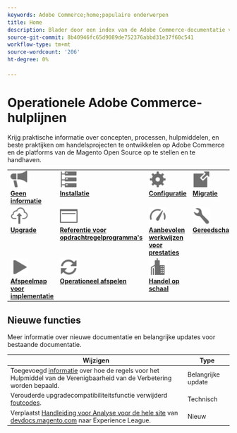```yaml
---
keywords: Adobe Commerce;home;populaire onderwerpen
title: Home
description: Blader door een index van de Adobe Commerce-documentatie van het operationele product.
source-git-commit: 8b40946fc65d9089de752376abbd31e37f60c541
workflow-type: tm+mt
source-wordcount: '206'
ht-degree: 0%

---
```



# Operationele Adobe Commerce-hulplijnen

Krijg praktische informatie over concepten, processen, hulpmiddelen, en beste praktijken om handelsprojecten te ontwikkelen op Adobe Commerce en de platforms van de Magento Open Source op te stellen en te handhaven.

<table>
<tr>
  <td valign="top">
    <a href="https://devdocs.magento.com/guides/v2.4/release-notes/bk-release-notes.html">
      <img alt="Geen informatie" src="../assets/icons/promote.svg" width="40" height="40"/>
    </a>
    <div>
      <a href="https://devdocs.magento.com/guides/v2.4/release-notes/bk-release-notes.html"><strong>Geen informatie</strong></a>
    </div>
  </td>
  <td valign="top">
    <a href="https://devdocs.magento.com/guides/v2.4/install-gde/install-flow-diagram.html">
      <img alt="Installatie" src="../assets/icons/servers.svg" width="40" height="40"/>
    </a>
    <div>
      <a href="https://devdocs.magento.com/guides/v2.4/install-gde/install-flow-diagram.html"><strong>Installatie</strong></a>
    </div>
  </td>
  <td valign="top">
    <a href="https://devdocs.magento.com/guides/v2.4/config-guide/bk-config-guide.html">
      <img alt="Configuratie" src="../assets/icons/settings.svg" width="40" height="40"/>
    </a>
    <div>
      <a href="https://devdocs.magento.com/guides/v2.4/config-guide/bk-config-guide.html"><strong>Configuratie</strong></a>
    </div>
  </td>
  <td valign="top">
    <a href="https://devdocs.magento.com/guides/v2.4/migration/bk-migration-guide.html">
      <img alt="Migratie" src="../assets/icons/move-to.svg" width="40" height="40"/>
    </a>
    <div>
      <a href="https://devdocs.magento.com/guides/v2.4/migration/bk-migration-guide.html"><strong>Migratie</strong></a>
    </div>
  </td>
</tr>
<tr>
  <td valign="top">
    <a href="../upgrade/overview.md">
      <img alt="Upgrade" src="../assets/icons/upload-cloud.svg" width="40" height="40"/>
    </a>
    <div>
      <a href="../upgrade/overview.md"><strong>Upgrade</strong></a>
    </div>
  </td>
  <td valign="top">
    <a href="https://devdocs.magento.com/guides/v2.4/reference/cli/magento.html">
       <img alt="Verwijzing naar opdrachtregelprogramma's" src="../assets/icons/page-rule.svg" width="40" height="40"/>
    </a>
    <div>
      <a href="https://devdocs.magento.com/guides/v2.4/reference/cli/magento.html"><strong>Referentie voor opdrachtregelprogramma's</strong></a>
    </div>
  </td>
  <td valign="top">
    <a href="../performance/overview.md">
       <img alt="Prestaties" src="../assets/icons/gauge.svg" width="40" height="40"/>
    </a>
    <div>
      <a href="../performance/overview.md"><strong>Aanbevolen werkwijzen voor prestaties</strong></a>
    </div>
  </td>
  <td valign="top">
    <a href="https://experienceleague.adobe.com/docs/commerce-operations/tools/overview.html">
       <img alt="Gereedschappen" src="../assets/icons/wrench.svg" width="40" height="40"/>
    </a>
    <div>
      <a href="https://experienceleague.adobe.com/docs/commerce-operations/tools/overview.html?lang=en"><strong>Gereedschappen</strong></a>
    </div>
  </td>
</tr>
<tr>
  <td valign="top">
    <a href="../implementation-playbook/overview.md">
      <img alt="Implementatie" src="../assets/icons/play.svg" width="40" height="40"/>
    </a>
    <div>
      <a href="../implementation-playbook/overview.md"><strong>Afspeelmap voor implementatie</strong></a>
    </div>
  </td>
  <td valign="top">
    <a href="../operational-playbook/overview.md">
       <img alt="Bewerkingen" src="../assets/icons/refresh.svg" width="40" height="40"/>
    </a>
    <div>
      <a href="../operational-playbook/overview.md"><strong>Operationeel afspelen</strong></a>
    </div>
  </td>
  <td valign="top">
    <a href="../operational-playbook/overview.md">
       <img alt="Enterprise" src="../assets/icons/enterprise.svg" width="40" height="40"/>
    </a>
    <div>
      <a href="../commerce-at-scale/overview.md"><strong>Handel op schaal</strong></a>
    </div>
  </td>
</tr>
</table>

## Nieuwe functies

Meer informatie over nieuwe documentatie en belangrijke updates voor bestaande documentatie.

| Wijzigen | Type |
|----------------------------------------------------------------------------------------------------------------------------------------|--------------|
| Toegevoegd [informatie](../upgrade/upgrade-compatibility-tool/overview.md) over hoe de regels voor het Hulpmiddel van de Verenigbaarheid van de Verbetering worden bepaald. | Belangrijke update |
| Verouderde upgradecompatibiliteitsfunctie verwijderd [foutcodes](../upgrade/upgrade-compatibility-tool/error-messages.md). | Technisch |
| Verplaatst [Handleiding voor Analyse voor de hele site](../tools/site-wide-analysis-tool/intro.md) van [devdocs.magento.com](https://devdocs.magento.com/tools/site-wide-analysis.html) naar Experience League. | Nieuw |
